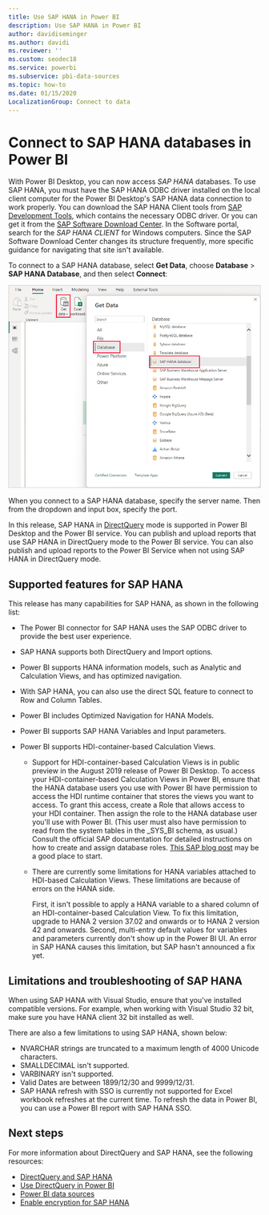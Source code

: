 ```yaml
---
title: Use SAP HANA in Power BI
description: Use SAP HANA in Power BI
author: davidiseminger
ms.author: davidi
ms.reviewer: ''
ms.custom: seodec18
ms.service: powerbi
ms.subservice: pbi-data-sources
ms.topic: how-to
ms.date: 01/15/2020
LocalizationGroup: Connect to data
---
```

# Connect to SAP HANA databases in Power BI

With Power BI Desktop, you can now access *SAP HANA* databases. To use SAP HANA, you must have the SAP HANA ODBC driver installed on the local client computer for the Power BI Desktop's SAP HANA data connection to work properly. You can download the SAP HANA Client tools from [SAP Development Tools](https://tools.hana.ondemand.com/#hanatools), which contains the necessary ODBC driver. Or you can get it from the [SAP Software Download Center](https://support.sap.com/en/my-support/software-downloads.html). In the Software portal, search for the *SAP HANA CLIENT* for Windows computers. Since the SAP Software Download Center changes its structure frequently, more specific guidance for navigating that site isn't available.

To connect to a SAP HANA database, select **Get Data**, choose **Database** > **SAP HANA Database**, and then select **Connect**:

![SAP HANA Database, Get Data dialog box, Power BI Desktop](media/desktop-sap-hana/sap-hana-1.png)

When you connect to a SAP HANA database, specify the server name. Then from the dropdown and input box, specify the port.

In this release, SAP HANA in [DirectQuery](desktop-directquery-sap-hana.md) mode is supported in Power BI Desktop and the Power BI service. You can publish and upload reports that use SAP HANA in DirectQuery mode to the Power BI service. You can also publish and upload reports to the Power BI Service when not using SAP HANA in DirectQuery mode.

## Supported features for SAP HANA

This release has many capabilities for SAP HANA, as shown in the following list:

* The Power BI connector for SAP HANA uses the SAP ODBC driver to provide the best user experience.

* SAP HANA supports both DirectQuery and Import options.

* Power BI supports HANA information models, such as Analytic and Calculation Views, and has optimized navigation.

* With SAP HANA, you can also use the direct SQL feature to connect to Row and Column Tables.

* Power BI includes Optimized Navigation for HANA Models.

* Power BI supports SAP HANA Variables and Input parameters.

* Power BI supports HDI-container-based Calculation Views.

  * Support for HDI-container-based Calculation Views is in public preview in the August 2019 release of Power BI Desktop. To access your HDI-container-based Calculation Views in Power BI, ensure that the HANA database users you use with Power BI have permission to access the HDI runtime container that stores the views you want to access. To grant this access, create a Role that allows access to your HDI container. Then assign the role to the HANA database user you'll use with Power BI. (This user must also have permission to read from the system tables in the \_SYS\_BI schema, as usual.) Consult the official SAP documentation for detailed instructions on how to create and assign database roles. [This SAP blog post](https://blogs.sap.com/2018/01/24/the-easy-way-to-make-your-hdi-container-accessible-to-a-classic-database-user/) may be a good place to start.

  * There are currently some limitations for HANA variables attached to HDI-based Calculation Views. These limitations are because of errors on the HANA side.
  
    First, it isn't possible to apply a HANA variable to a shared column of an HDI-container-based Calculation View. To fix this limitation, upgrade to HANA 2 version 37.02 and onwards or to HANA 2 version 42 and onwards. Second, multi-entry default values for variables and parameters currently don't show up in the Power BI UI. An error in SAP HANA causes this limitation, but SAP hasn't announced a fix yet.

## Limitations and troubleshooting of SAP HANA

When using SAP HANA with Visual Studio, ensure that you've installed compatible versions.  For example, when working with Visual Studio 32 bit, make sure you have HANA client 32 bit installed as well.


There are also a few limitations to using SAP HANA, shown below:

* NVARCHAR strings are truncated to a maximum length of 4000 Unicode characters.
* SMALLDECIMAL isn't supported.
* VARBINARY isn't supported.
* Valid Dates are between 1899/12/30 and 9999/12/31.
* SAP HANA refresh with SSO is currently not supported for Excel workbook refreshes at the current time. To refresh the data in Power BI, you can use a Power BI report with SAP HANA SSO.

## Next steps

For more information about DirectQuery and SAP HANA, see the following resources:

* [DirectQuery and SAP HANA](desktop-directquery-sap-hana.md)
* [Use DirectQuery in Power BI](desktop-directquery-about.md)
* [Power BI data sources](power-bi-data-sources.md)
* [Enable encryption for SAP HANA](desktop-sap-hana-encryption.md)
